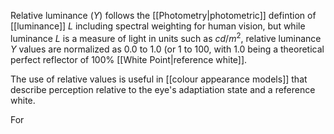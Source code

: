 Relative luminance ($Y$) follows the [[Photometry|photometric]] defintion of [[luminance]] $L$ including spectral weighting for human vision, but while luminance $L$ is a measure of light in units such as $cd/m^2$, relative luminance $Y$ values are normalized as 0.0 to 1.0 (or 1 to 100, with 1.0 being a theoretical perfect reflector of 100% [[White Point|reference white]].

The use of relative values is useful in [[colour appearance models]] that describe perception relative to the eye's adaptiation state and a reference white.

For 